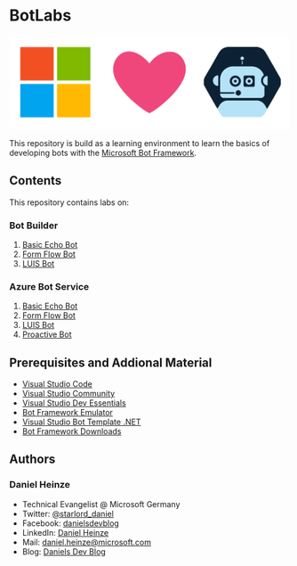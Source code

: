# BotLabs

![Microsoft Loves Bots](/_images/MLB_Logo.png)

This repository is build as a learning environment to learn the basics of developing bots with the [Microsoft Bot Framework][1].

[1]: https://dev.botframework.com/

## Contents ##
This repository contains labs on:

### Bot Builder ###
1. [Basic Echo Bot](https://github.com/Danielius1012/BotLabs/tree/master/Bot_Builder/1_Basic_Echo_Bot)
1. [Form Flow Bot](https://github.com/Danielius1012/BotLabs/tree/master/Bot_Builder/2_Form_Flow_Bot)
1. [LUIS Bot](https://github.com/Danielius1012/BotLabs/tree/master/Bot_Builder/3_LUIS_Bot)

### Azure Bot Service ###
1. [Basic Echo Bot](https://github.com/Danielius1012/BotLabs/tree/master/Azure_Bot_Service/1_Basic_Echo_Bot)
1. [Form Flow Bot](https://github.com/Danielius1012/BotLabs/tree/master/Azure_Bot_Service/2_Form_Flow_Bot)
1. [LUIS Bot](https://github.com/Danielius1012/BotLabs/tree/master/Azure_Bot_Service/3_LUIS_Bot)
1. [Proactive Bot](https://github.com/Danielius1012/BotLabs/tree/master/Azure_Bot_Service/4_Proactive_Bot)

## Prerequisites and Addional Material ##
- [Visual Studio Code](https://code.visualstudio.com/)
- [Visual Studio Community](https://www.visualstudio.com/vs/)
- [Visual Studio Dev Essentials](https://www.visualstudio.com/dev-essentials/)
- [Bot Framework Emulator](https://emulator.botframework.com/)
- [Visual Studio Bot Template .NET](http://aka.ms/bf-bc-vstemplate)
- [Bot Framework Downloads](https://docs.botframework.com/en-us/downloads/#navtitle)

## Authors ##

### Daniel Heinze ###
- Technical Evangelist @ Microsoft Germany
- Twitter: [@starlord_daniel](https://twitter.com/starlord_daniel)
- Facebook: [danielsdevblog](https://www.facebook.com/danielsdevblog/)
- LinkedIn: [Daniel Heinze](https://de.linkedin.com/in/daniel-heinze-64238a8b)
- Mail: [daniel.heinze@microsoft.com](mailto:daniel.heinze@microsoft.com)
- Blog: [Daniels Dev Blog](http://devblog.azurewebsites.net/)